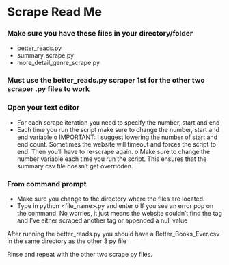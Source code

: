 # Scrape Read Me

### Make sure you have these files in your directory/folder
-	better_reads.py
-	summary_scrape.py
-	more_detail_genre_scrape.py
### Must use the better_reads.py scraper 1st for the other two scraper .py files to work

### Open your text editor 
-	For each scrape iteration you need to specify the number, start and end
-	Each time you run the script make sure to change the number, start and end variable
o	IMPORTANT: I suggest lowering the number of start and end count. Sometimes the website will timeout and forces the script to end. Then you’ll have to re-scrape again.
o	Make sure to change the number variable each time you run the script. This ensures that the summary csv file doesn’t get overridden.

### From command prompt
-	Make sure you change to the directory where the files are located.
-	Type in python <file_name>.py and enter
o	If you see an error pop on the command. No worries, it just means the website couldn’t find the tag and I’ve either scraped another tag or appended a null value

After running the better_reads.py you should have a Better_Books_Ever.csv in the same directory as the other 3 py file

Rinse and repeat with the other two scrape py files.

